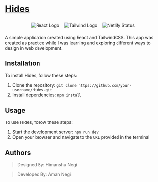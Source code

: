 # [Hides](https://hides.netlify.app/)
<div style="display:flex; flex-direction: row; justify-content: center; align-items: center">

<img src="https://img.shields.io/badge/React-20232A?style=for-the-badge&logo=react&logoColor=61DAFB" style="padding: 0.5rem" alt="React Logo"/>
<img src="https://img.shields.io/badge/Tailwind_CSS-38B2AC?style=for-the-badge&logo=tailwind-css&logoColor=white" style="padding: 0.5rem" alt="Tailwind Logo"/>
<img src="https://api.netlify.com/api/v1/badges/fbcb3168-56eb-4abc-b02f-2f9df7dbd6dd/deploy-status"style="padding: 0.5rem"  alt="Netlify Status"/>

</div>

A simple application created using React and TailwindCSS. This app was created as practice while I was learning and exploring different ways to design in web development.


## Installation

To install Hides, follow these steps:

1. Clone the repository: `git clone https://github.com/your-username/Hides.git`
2. Install dependencies: `npm install`

## Usage

To use Hides, follow these steps:

1. Start the development server: `npm run dev`
2. Open your browser and navigate to the `URL` provided in the terminal

## Authors
> Designed By: Himanshu Negi

> Developed By: Aman Negi
